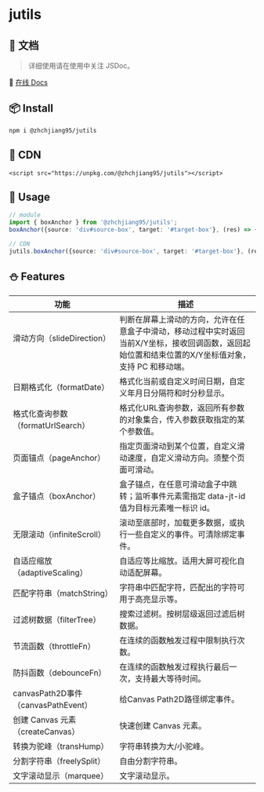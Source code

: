 # jutils

## 📄 文档

> 详细使用请在使用中关注 JSDoc。

🍭 [在线 Docs](https://zhchjiang95.github.io/)

## 📦 Install

```bash
npm i @zhchjiang95/jutils
```

## 🔗 CDN

```vue
<script src="https://unpkg.com/@zhchjiang95/jutils"></script>
```

## 🦄 Usage

```ts
// module
import { boxAnchor } from '@zhchjiang95/jutils';
boxAnchor({source: 'div#source-box', target: '#target-box'}, (res) => {});

// CDN
jutils.boxAnchor({source: 'div#source-box', target: '#target-box'}, (res) => {});
```

## ⛄️ Features

|  功能   | 描述  |
|  ----  | ----  |
| 滑动方向（slideDirection） &nbsp; &nbsp; &nbsp; &nbsp; &nbsp; &nbsp; &nbsp; &nbsp; &nbsp; &nbsp; &nbsp; &nbsp; &nbsp; &nbsp; &nbsp; &nbsp; &nbsp; &nbsp; &nbsp; &nbsp;  | 判断在屏幕上滑动的方向，允许在任意盒子中滑动，移动过程中实时返回当前X/Y坐标，接收回调函数，返回起始位置和结束位置的X/Y坐标值对象，支持 PC 和移动端。 |
| 日期格式化（formatDate） | 格式化当前或自定义时间日期，自定义年月日分隔符和时分秒显示。 |
| 格式化查询参数（formatUrlSearch） | 格式化URL查询参数，返回所有参数的对象集合，传入参数获取指定的某个参数值。 |
| 页面锚点（pageAnchor） | 指定页面滑动到某个位置，自定义滑动速度，自定义滑动方向。须整个页面可滑动。 |
| 盒子锚点（boxAnchor） | 盒子锚点，在任意可滑动盒子中跳转；监听事件元素需指定 data-jt-id 值为目标元素唯一标识 id。 |
| 无限滚动（infiniteScroll） | 滚动至底部时，加载更多数据，或执行一些自定义的事件。可清除绑定事件。 |
| 自适应缩放（adaptiveScaling） | 自适应等比缩放。适用大屏可视化自动适配屏幕。 |
| 匹配字符串（matchString） | 字符串中匹配字符，匹配出的字符可用于高亮显示等。 |
| 过滤树数据（filterTree） | 搜索过滤树。按树层级返回过滤后树数据。 |
| 节流函数（throttleFn） | 在连续的函数触发过程中限制执行次数。 |
| 防抖函数（debounceFn） | 在连续的函数触发过程执行最后一次，支持最大等待时间。 |
| canvasPath2D事件（canvasPathEvent） | 给Canvas Path2D路径绑定事件。 |
| 创建 Canvas 元素（createCanvas） | 快速创建 Canvas 元素。 |
| 转换为驼峰（transHump） | 字符串转换为大/小驼峰。 |
| 分割字符串（freelySplit） | 自由分割字符串。 |
| 文字滚动显示（marquee） | 文字滚动显示。 |
